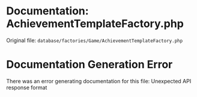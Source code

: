 # Documentation: AchievementTemplateFactory.php

Original file: `database/factories/Game/AchievementTemplateFactory.php`

# Documentation Generation Error

There was an error generating documentation for this file: Unexpected API response format